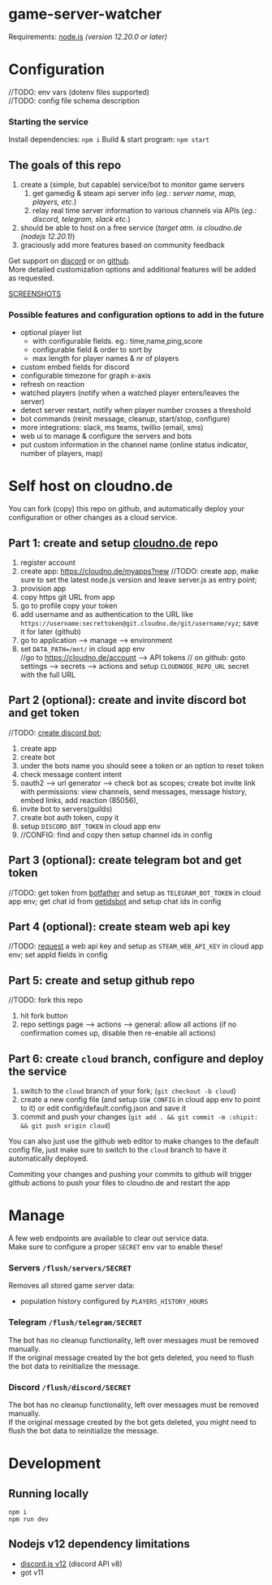 # game-server-watcher
Requirements: [node.js](https://nodejs.org/) _(version 12.20.0 or later)_

# Configuration
//TODO: env vars (dotenv files supported)  
//TODO: config file schema description  

### Starting the service
Install dependencies: `npm i`
Build & start program: `npm start`

## The goals of this repo
 1. create a (simple, but capable) service/bot to monitor game servers
    1. get gamedig & steam api server info (_eg.: server name, map, players, etc._)
    1. relay real time server information to various channels via APIs (_eg.: discord, telegram, slack etc._)
 1. should be able to host on a free service (_target atm. is cloudno.de (nodejs 12.20.1)_)
 1. graciously add more features based on community feedback 

Get support on [discord](https://discord.gg/4tsbftsGJz) or on [github](https://github.com/a-sync/game-server-watcher/issues/new).  
More detailed customization options and additional features will be added as requested.  

[SCREENSHOTS](https://github.com/a-sync/game-server-watcher/issues/1#issue-1195221880)

### Possible features and configuration options to add in the future
 * optional player list
   * with configurable fields. eg.: time,name,ping,score
   * configurable field & order to sort by
   * max length for player names & nr of players
 * custom embed fields for discord
 * configurable timezone for graph x-axis
 * refresh on reaction
 * watched players (notify when a watched player enters/leaves the server)
 * detect server restart, notify when player number crosses a threshold
 * bot commands (reinit message, cleanup, start/stop, configure)
 * more integrations: slack, ms teams, twillio (email, sms)
 * web ui to manage & configure the servers and bots
 * put custom information in the channel name (online status indicator, number of players, map)

# Self host on cloudno.de
You can fork (copy) this repo on github, and automatically deploy your configuration or other changes as a cloud service.

## Part 1: create and setup [cloudno.de](https://cloudno./de) repo
1. register account
1. create app: https://cloudno.de/myapps?new
//TODO: create app, make sure to set the latest node.js version and leave server.js as entry point; 
1. provision app
1. copy https git URL from app 
1. go to profile copy your token  
1. add username and as authentication to the URL like `https://username:secrettoken@git.cloudno.de/git/username/xyz`; save it for later (github)
1. go to application --> manage --> environment
1. set `DATA_PATH=/mnt/` in cloud app env  
//go to https://cloudno.de/account --> API tokens
// on github: goto settings --> secrets --> actions and setup `CLOUDNODE_REPO_URL` secret with the full URL

## Part 2 (optional): create and invite discord bot and get token
//TODO: [create discord bot](https://discord.com/developers/applications); 
1. create app
1. create bot
1. under the bots name you should seee a token or an option to reset token 
1. check message content intent
1. oauth2 --> url generator --> check bot as scopes; create bot invite link with permissions: view channels, send messages, message history, embed links, add reaction (85056), 
1. invite bot to servers(guilds)
1. create bot auth token, copy it 
1. setup `DISCORD_BOT_TOKEN` in cloud app env
1. //CONFIG: find and copy then setup channel ids in config  

## Part 3 (optional): create telegram bot and get token
//TODO: get token from [botfather](https://t.me/botfather) and setup as `TELEGRAM_BOT_TOKEN` in cloud app env; get chat id from [getidsbot](https://t.me/getidsbot) and setup chat ids in config  

## Part 4 (optional): create steam web api key
//TODO: [request](https://steamcommunity.com/dev/apikey) a web api key and setup as `STEAM_WEB_API_KEY` in cloud app env; set appId fields in config  

## Part 5: create and setup github repo
//TODO: fork this repo
1. hit fork button
1. repo settings page --> actions --> general: allow all actions (if no confirmation comes up, disable then re-enable all actions)


## Part 6: create `cloud` branch, configure and deploy the service
 
1. switch to the `cloud` branch of your fork; (`git checkout -b cloud`)
1. create a new config file (and setup `GSW_CONFIG` in cloud app env to point to it) or edit config/default.config.json and save it
1. commit and push your changes (`git add . && git commit -m :shipit: && git push origin cloud`)

You can also just use the github web editor to make changes to the default config file, just make sure to switch to the `cloud` branch to have it automatically deployed.  

Commiting your changes and pushing your commits to github will trigger github actions to push your files to cloudno.de and restart the app 

# Manage
A few web endpoints are available to clear out service data.  
Make sure to configure a proper `SECRET` env var to enable these!  

### Servers `/flush/servers/SECRET`
Removes all stored game server data:  
 * population history configured by `PLAYERS_HISTORY_HOURS`

### Telegram `/flush/telegram/SECRET`
The bot has no cleanup functionality, left over messages must be removed manually.  
If the original message created by the bot gets deleted, you need to flush the bot data to reinitialize the message.

### Discord `/flush/discord/SECRET`
The bot has no cleanup functionality, left over messages must be removed manually.  
If the original message created by the bot gets deleted, you might need to flush the bot data to reinitialize the message.

# Development
## Running locally
```
npm i
npm run dev
```

## Nodejs v12 dependency limitations
* [discord.js v12](https://discord.js.org/#/docs/discord.js/v12/general/welcome) (discord API v8)  
* got v11

